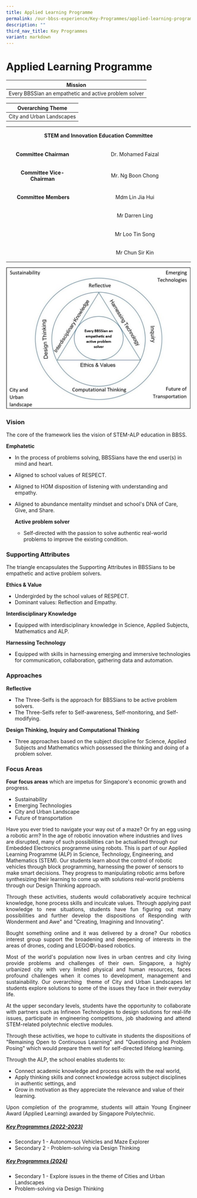 ```yaml
---
title: Applied Learning Programme
permalink: /our-bbss-experience/Key-Programmes/applied-learning-programme/
description: ""
third_nav_title: Key Programmes
variant: markdown
---
```

# Applied Learning Programme

| Mission       | 
|:--------------:|
| Every BBSSian an empathetic and active problem solver |

| Overarching Theme       | 
|:--------------:|
| City and Urban Landscapes |

<table>
<tbody class="">
<tr class="">
<td class="" colspan="2" width="707">
<p class="" align="center"><strong class=""><span class="">STEM and Innovation Education Committee</span></strong></p>
</td>
</tr>
<tr class="">
<td class="" width="258">
<p class="" align="center"><strong class=""><span class="">Committee Chairman</span></strong></p>
</td>
<td class="" width="449">
<p class="" align="center"><span class="">Dr. Mohamed Faizal</span></p>
</td>
</tr>
<tr class="">
<td class="" width="258">
<p class="" align="center"><strong class=""><span class="">Committee Vice-Chairman</span></strong></p>
</td>
<td class="" width="449">
<p class="" align="center"><span class="">Mr. Ng Boon Chong</span></p>
</td>
</tr>
<tr class="">
<td class="" width="258">
<p class="" align="center"><span class="">&nbsp;</span><strong class="">Committee Members</strong></p>
</td>
<td class="" width="449">
<p class="" align="center"><span class="">Mdm Lin Jia Hui</span></p>
</td>
</tr>
<tr class="">
<td class="" width="258">
<p class="" align="center"><span class="">&nbsp;</span></p>
</td>
<td class="" width="449">
<p class="" align="center"><span class="">Mr Darren Ling</span></p>
</td>
</tr>
<tr class="">
<td class="" width="258">
<p class="" align="center"><span class="">&nbsp;</span></p>
</td>
<td class="" width="449">
<p class="" align="center"><span class="">Mr Loo Tin Song</span></p>
</td>
</tr><tr class="">
<td class="" width="258">
<p class="" align="center"><span class="">&nbsp;</span></p>
</td>
<td class="" width="449">
<p class="" align="center"><span class="">Mr Chun Sir Kin</span></p>
</td>
</tr>
</tbody>
</table>

![](/images/Our%20BBSS%20Experience/ALP_website_image.png)

### **Vision**
<p style="text-align: justify;">
The core of the framework lies the vision of STEM-ALP education in BBSS.
	
**Emphatetic**
*   In the process of problems solving, BBSSians have the end user(s) in mind and heart.
*   Aligned to school values of RESPECT.&nbsp;
*   Aligned to HOM disposition of listening with understanding and empathy.
*   Aligned to abundance mentality mindset and school's DNA of Care, Give, and Share.	
	
	**Active problem solver**
	*   Self-directed with the passion to solve authentic real-world problems to improve the existing condition.
	
### **Supporting Attributes**
The triangle encapsulates the Supporting Attributes in BBSSians to be empathetic and active problem solvers.
	
**Ethics &amp; Value**
*   Undergirded by the school values of RESPECT.
*   Dominant values: Reflection and Empathy.
	
**Interdisciplinary Knowledge**
*   Equipped with interdisciplinary knowledge in Science, Applied Subjects, Mathematics and ALP.	
	
**Harnessing Technology**
*   Equipped with skills in harnessing emerging and immersive technologies for communication, collaboration, gathering data and automation.	

### **Approaches**
**Reflective**	
*   The Three-Selfs is the approach for BBSSians to be active problem solvers.&nbsp;
*   The Three-Selfs refer to Self-awareness, Self-monitoring, and Self-modifying.
	
**Design Thinking, Inquiry and Computational Thinking**	
*   Three approaches based on the subject discipline for Science, Applied Subjects and Mathematics which possessed the thinking and doing of a problem solver.
	
### **Focus Areas**	
**Four focus areas** which are impetus for Singapore's economic growth and progress.
*   Sustainability
*   Emerging Technologies
*   City and Urban Landscape
*   Future of transportation
	
Have you ever tried to navigate your way out of a maze? Or fry an egg using a robotic arm? In the age of robotic innovation where industries and lives are disrupted, many of such possibilities can be actualised through our Embedded Electronics programme using robots. This is part of our Applied Learning Programme (ALP) in Science, Technology, Engineering, and Mathematics (STEM). Our students learn about the control of robotic vehicles through block programming, harnessing the power of sensors to make smart decisions. They progress to manipulating robotic arms before synthesizing their learning to come up with solutions real-world problems through our Design Thinking approach.</p>


<p style="text-align: justify;">Through these activities, students would collaboratively acquire technical knowledge, hone process skills and inculcate values. Through applying past knowledge to new situations, students have fun figuring out many possibilities and further develop the dispositions of Responding with Wonderment and Awe" and "Creating, Imagining and Innovating".</p>


<p style="text-align: justify;">Bought something online and it was delivered by a drone? Our robotics interest group support the broadening and deepening of interests in the areas of drones, coding and LEGO©\-based robotics.</p>

  
<p style="text-align: justify;">Most of the world's population now lives in urban centres and city living provide problems and challenges of their own. Singapore, a highly urbanized city with very limited physical and human resources, faces profound challenges when it comes to development, management and sustainability. Our overarching&nbsp; theme of City and Urban Landscapes let students explore solutions to some of the issues they face in their everyday life.  </p>
  
<p style="text-align: justify;">At the upper secondary levels, students have the opportunity to collaborate with partners such as Infineon Technologies to design solutions for real-life issues, participate in engineering competitions, job shadowing and attend STEM-related polytechnic elective modules.  </p>
  
<p style="text-align: justify;">Through these activities, we hope to cultivate in students the dispositions of "Remaining Open to Continuous Learning" and "Questioning and Problem Posing" which would prepare them well for self-directed lifelong learning.  </p>
  
Through the ALP, the school enables students to:  

*   Connect academic knowledge and process skills with the real world,
*   Apply thinking skills and connect knowledge across subject disciplines in authentic settings, and
*   Grow in motivation as they appreciate the relevance and value of their learning.

<p style="text-align: justify;">Upon completion of the programme, students will attain Young Engineer Award (Applied Learning) awarded by Singapore Polytechnic.</p>

##### **<u>Key Programmes (2022-2023)</u>**

* Secondary 1 - Autonomous Vehicles and Maze Explorer
* Secondary 2 - Problem-solving via Design Thinking
##### **<u>Key Programmes (2024)</u>**

* Secondary 1 - Explore issues in the theme of Cities and Urban Landscapes
* Problem-solving via Design Thinking